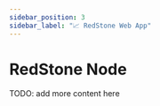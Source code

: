 ```yaml
---
sidebar_position: 3
sidebar_label: "📈 RedStone Web App"
---
```


# RedStone Node

TODO: add more content here
